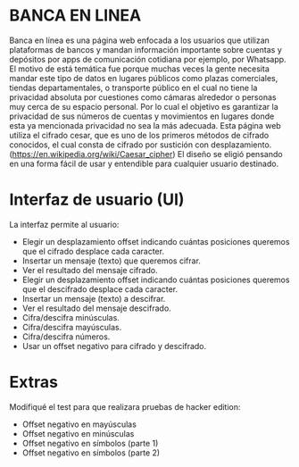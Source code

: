 # BANCA EN LINEA 

Banca en línea es una página web enfocada a los usuarios que utilizan plataformas de bancos y mandan información importante sobre cuentas y depósitos por apps de comunicación cotidiana por ejemplo, por Whatsapp. El motivo de está temática fue porque muchas veces la gente necesita mandar este tipo de datos en lugares públicos como plazas comerciales, tiendas departamentales, o transporte público en el cual no tiene la privacidad absoluta por cuestiones como cámaras alrededor o personas muy cerca de su espacio personal. Por lo cual el objetivo es garantizar la privacidad de sus números de cuentas y movimientos en lugares donde esta ya mencionada privacidad no sea la más adecuada.
Esta página web utiliza el cifrado cesar, que es uno de los primeros métodos de cifrado conocidos, el cual consta de cifrado por sustición  con desplazamiento. 
(https://en.wikipedia.org/wiki/Caesar_cipher)
El diseño se eligió pensando en una forma fácil de usar y entendible para cualquier usuario destinado.

# Interfaz de usuario (UI)

La interfaz permite al usuario:

* Elegir un desplazamiento offset indicando cuántas posiciones queremos que el cifrado desplace cada caracter.
* Insertar un mensaje (texto) que queremos cifrar.
* Ver el resultado del mensaje cifrado.
* Elegir un desplazamiento offset indicando cuántas posiciones queremos que el descifrado desplace cada caracter.
* Insertar un mensaje (texto) a descifrar.
* Ver el resultado del mensaje descifrado.
* Cifra/descifra minúsculas.
* Cifra/descifra mayúsculas.
* Cifra/descifra números.
* Usar un offset negativo para cifrado y descifrado.

# Extras

Modifiqué el test para que realizara pruebas de hacker edition:
* Offset negativo en mayúsculas
* Offset negativo en minúsculas
* Offset negativo en símbolos (parte 1)
* Offset negativo en símbolos (parte 2)
